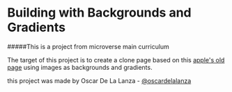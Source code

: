 # Building with Backgrounds and Gradients
#####This is a project from microverse main curriculum

The target of this project is to create a clone page based on this [apple's old page](https://web.archive.org/web/20140301004610/http://www.apple.com/)
using images as backgrounds and gradients.

this project was made by
Oscar De La Lanza - [@oscardelalanza](https://github.com/oscardelalanza)
